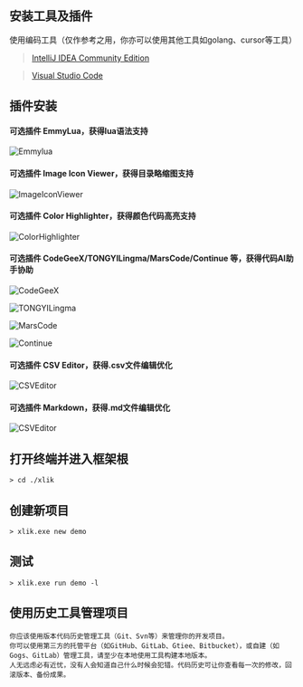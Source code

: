 ## 安装工具及插件

使用编码工具（仅作参考之用，你亦可以使用其他工具如golang、cursor等工具）

> [IntelliJ IDEA Community Edition](https://www.jetbrains.com/idea/download/other.html)

> [Visual Studio Code](https://code.visualstudio.com/Download)

## 插件安装

#### 可选插件 EmmyLua，获得lua语法支持

![Emmylua](/ideEmmylua.jpg)

#### 可选插件 Image Icon Viewer，获得目录略缩图支持

![ImageIconViewer](/ideImageIconViewer.jpg)

#### 可选插件 Color Highlighter，获得颜色代码高亮支持

![ColorHighlighter](/ideColorHighlighter.jpg)

#### 可选插件 CodeGeeX/TONGYILingma/MarsCode/Continue 等，获得代码AI助手协助

![CodeGeeX](/ideCodeGeeX.jpg)

![TONGYILingma](/ideTONGYILingma.jpg)

![MarsCode](/ideMarsCode.jpg)

![Continue](/ideContinue.jpg)

#### 可选插件 CSV Editor，获得.csv文件编辑优化

![CSVEditor](/ideCSVEditor.jpg)

#### 可选插件 Markdown，获得.md文件编辑优化

![CSVEditor](/ideMarkdown.jpg)

## 打开终端并进入框架根

```
> cd ./xlik
```

## 创建新项目

```
> xlik.exe new demo
```

## 测试

```
> xlik.exe run demo -l
```

## 使用历史工具管理项目

```text
你应该使用版本代码历史管理工具（Git、Svn等）来管理你的开发项目。
你可以使用第三方的托管平台（如GitHub、GitLab、Gtiee、Bitbucket），或自建（如Gogs、GitLab）管理工具，请至少在本地使用工具构建本地版本。
人无远虑必有近忧，没有人会知道自己什么时候会犯错。代码历史可让你查看每一次的修改，回滚版本、备份成果。
```